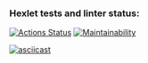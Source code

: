 ### Hexlet tests and linter status:
[![Actions Status](https://github.com/voxsilly/python-project-49/actions/workflows/hexlet-check.yml/badge.svg)](https://github.com/voxsilly/python-project-49/actions)
[![Maintainability](https://api.codeclimate.com/v1/badges/69c18eac89cf0bc5cca5/maintainability)](https://codeclimate.com/github/voxsilly/python-project-49/maintainability)

[![asciicast](https://asciinema.org/a/WPgiZf3Zce4J9Wg6AndhFw9X5.svg)](https://asciinema.org/a/WPgiZf3Zce4J9Wg6AndhFw9X5)
